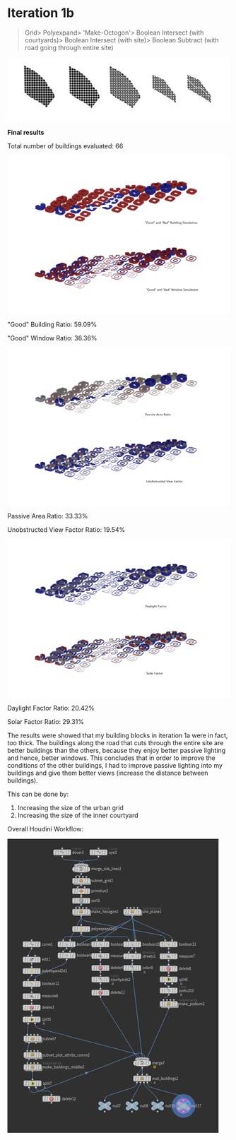 
# Iteration 1b

>Grid> Polyexpand> 'Make-Octogon'> Boolean Intersect (with courtyards)> Boolean Intersect (with site)> Boolean Subtract (with road going through entire site)

![1a](./imgs/1aworkflow.jpg)

**Final results**

Total number of buildings evaluated: 66

![1a](./imgs/1bgbw.jpg)

"Good" Building Ratio: 59.09%

"Good" Window Ratio: 36.36%

![1a](./imgs/1bpavf.jpg)

Passive Area Ratio: 33.33%

Unobstructed View Factor Ratio: 19.54%

![1a](./imgs/1bdfsf.jpg)

Daylight Factor Ratio: 20.42%

Solar Factor Ratio: 29.31%


The results were showed that my building blocks in iteration 1a were in fact, too thick. The buildings along the road that cuts through the entire site are better buildings than the others, because they enjoy better passive lighting and hence, better windows. This concludes that in order to improve the conditions of the other buildings, I had to improve passive lighting into my buildings and give them better views (increase the distance between buildings).

This can be done by:
1) Increasing the size of the urban grid
2) Increasing the size of the inner courtyard

Overall Houdini Workflow:

![1a](./imgs/1bflow.JPG)
